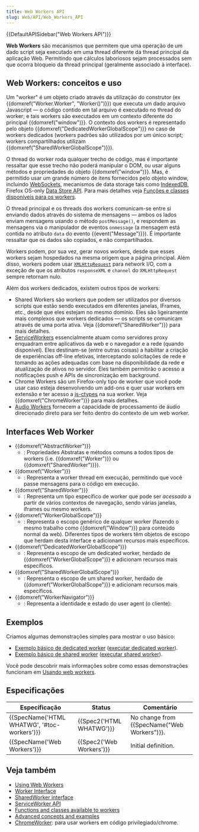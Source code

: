 ```yaml
---
title: Web Workers API
slug: Web/API/Web_Workers_API
---
```


{{DefaultAPISidebar("Web Workers API")}}

**Web Workers** são mecanismos que permitem que uma operação de um dado script seja executado em uma thread diferente da thread principal da aplicação Web. Permitindo que cálculos laboriosos sejam processados sem que ocorra bloqueio da thread principal (geralmente associado à interface).

## Web Workers: conceitos e uso

Um "worker" é um objeto criado através da utilização do construtor (ex {{domxref("Worker.Worker", "Worker()")}}) que executa um dado arquivo Javascript — o código contido em tal arquivo é executado no thread do worker; e tais workers são executados em um contexto diferente do principal {{domxref("window")}}. O contexto dos workers é representado pelo objeto {{domxref("DedicatedWorkerGlobalScope")}} no caso de workers dedicados (workers padrões são utilizados por um único script; workers compartilhados utilizam {{domxref("SharedWorkerGlobalScope")}}).

O thread do worker roda qualquer trecho de código, mas é importante ressaltar que esse trecho não poderá manipular o DOM, ou usar alguns métodos e propriedades do objeto {{domxref("window")}}. Mas, é permitido usar um grande número de itens fornecidos pelo objeto window, incluindo [WebSockets](/pt-BR/docs/WebSockets), mecanismos de data storage tais como [IndexedDB](/pt-BR/docs/Web/API/IndexedDB_API), Firefox OS-only [Data Store API](/pt-BR/docs/Web/API/Data_Store_API). Para mais detalhes veja [Funções e classes disponíveis para os workers](/pt-BR/docs/Web/API/Worker/Functions_and_classes_available_to_workers).

O thread principal e os threads dos workers comunicam-se entre si enviando dados através do sistema de mensagens — ambos os lados enviam mensagens usando o método `postMessage()`, e respondem as mensagens via o manipulador de eventos `onmessage` (a mensagem está contida no atributo `data` do evento {{event("Message")}}). É importante ressaltar que os dados são copiados, e não compartilhados.

Workers podem, por sua vez, gerar novos workers, desde que esses workers sejam hospedados na mesma origem que a página principal. Além disso, workers podem usar [`XMLHttpRequest`](/pt-BR/DOM/XMLHttpRequest) para network I/O, com a exceção de que os atributos `responseXML` e `channel` do `XMLHttpRequest` sempre retornam nulo.

Além dos workers dedicados, existem outros tipos de workers:

- Shared Workers são workers que podem ser utilizados por diversos scripts que estão sendo executados em diferentes janelas, IFrames, etc., desde que eles estejam no mesmo domínio. Eles são ligeiramente mais complexos que workers dedicados — os scripts se comunicam através de uma porta ativa. Veja {{domxref("SharedWorker")}} para mais detalhes.
- [ServiceWorkers](/pt-BR/docs/Web/API/ServiceWorker_API) essencialmente atuam como servidores proxy enquadram entre aplicativos da web e o navegador e a rede (quando disponível). Eles destinam-se (entre outras coisas) a habilitar a criação de experiências off-line efetivas, interceptando solicitações de rede e tomando as ações adequadas com base na disponibilidade da rede e atualização de ativos no servidor. Eles também permitirão o acesso a notificações push e APIs de sincronização em background.
- Chrome Workers são um Firefox-only tipo de worker que você pode usar caso esteja desenvolvendo um add-ons e quer usar workers em extensão e ter acesso a [js-ctypes](/pt-BR/js-ctypes) na sua worker. Veja {{domxref("ChromeWorker")}} para mais detalhes.
- [Audio Workers](/pt-BR/docs/Web/API/Web_Audio_API#Audio_Workers) fornecem a capacidade de processamento de áudio direcionado direto para ser feito dentro do contexto de um web worker.

## Interfaces Web Worker

- {{domxref("AbstractWorker")}}
  - : Propriedades Abstratas e métodos comuns a todos tipos de workers (i.e. {{domxref("Worker")}} ou {{domxref("SharedWorker")}}).
- {{domxref("Worker")}}
  - : Representa a worker thread em execução, permitindo que você passe mensagens para o código em execução.
- {{domxref("SharedWorker")}}
  - : Representa um tipo específico de worker que pode ser _acessado_ a partir de vários contextos de navegação, sendo várias janelas, iframes ou mesmo workers.
- {{domxref("WorkerGlobalScope")}}
  - : Representa o escopo genérico de qualquer worker (fazendo o mesmo trabalho como {{domxref("Window")}} para conteúdo normal da web). Diferentes tipos de workers têm objetos de escopo que herdam desta interface e adicionam recursos mais específicos.
- {{domxref("DedicatedWorkerGlobalScope")}}
  - : Representa o escopo de um dedicated worker, herdado de {{domxref("WorkerGlobalScope")}} e adicionam recursos mais específicos.
- {{domxref("SharedWorkerGlobalScope")}}
  - : Representa o escopo de um shared worker, herdado de {{domxref("WorkerGlobalScope")}} e adicionam recursos mais específicos.
- {{domxref("WorkerNavigator")}}
  - : Representa a identidade e estado do user agent (o cliente):

## Exemplos

Criamos algumas demonstrações simples para mostrar o uso básico:

- [Exemplo básico de dedicated worker](https://github.com/mdn/simple-web-worker) ([executar dedicated worker](http://mdn.github.io/simple-web-worker/)).
- [Exemplo básico de shared worker](https://github.com/mdn/simple-shared-worker) ([executar shared worker](http://mdn.github.io/simple-shared-worker/)).

Você pode descobrir mais informações sobre como essas demonstrações funcionam em [Usando web workers](/pt-BR/docs/Web/API/Web_Workers_API/Using_web_workers).

## Especificações

| Especificação                                            | Status                           | Comentário                                           |
| -------------------------------------------------------- | -------------------------------- | ---------------------------------------------------- |
| {{SpecName('HTML WHATWG', '#toc-workers')}} | {{Spec2('HTML WHATWG')}} | No change from {{SpecName("Web Workers")}}. |
| {{SpecName('Web Workers')}}                     | {{Spec2('Web Workers')}} | Initial definition.                                  |

## Veja também

- [Using Web Workers](/pt-BR/docs/Web/API/Web_Workers_API/basic_usage)
- [Worker Interface](/pt-BR/docs/Web/API/Worker)
- [SharedWorker interface](/pt-BR/docs/Web/API/SharedWorker)
- [ServiceWorker API](/pt-BR/docs/Web/API/ServiceWorker_API)
- [Functions and classes available to workers](/pt-BR/docs/Web/API/Worker/Functions_and_classes_available_to_workers)
- [Advanced concepts and examples](/pt-BR/docs/Web/API/Web_Workers_API/Advanced_concepts_and_examples)
- [ChromeWorker](/pt-BR/docs/Web/API/ChromeWorker): para usar workers em código privilegiado/chrome.
